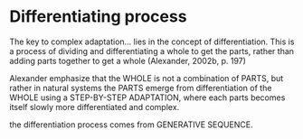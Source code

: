 # Differentiating process

The key to complex adaptation… lies in the concept of differentiation. This is a process of dividing and differentiating a whole to get the parts, rather than adding parts together to get a whole (Alexander, 2002b, p. 197)

Alexander emphasize that the WHOLE is not a combination of PARTS, but rather in natural systems the PARTS emerge from differentiation of the WHOLE using a STEP-BY-STEP ADAPTATION, where each parts becomes itself slowly more differentiated and complex.

the differentiation process comes from GENERATIVE SEQUENCE.

